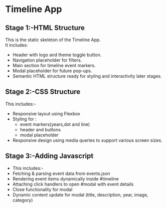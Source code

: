 # Timeline App
## Stage 1:-HTML Structure
This is the static skeleton of the Timeline App.  
It includes:
- Header with logo and theme toggle button.
- Navigation placeholder for filters.
- Main section for timeline event markers.
- Modal placeholder for future pop-ups.
- Semantic HTML structure ready for styling and interactivity later stages.
## Stage 2:-CSS Structure
This includes:-
- Responsive layout using Flexbox
- Styling for :
  - event markers(years,dot and line)
  - header and buttons
  - modal placeholder
- Responsive design using media queries to support various screen sizes.

## Stage 3:-Adding Javascript
- This includes:-
 - Fetching & parsing event data from events.json
 - Rendering event items dynamically inside #timeline
 - Attaching click handlers to open #modal with event details
 - Close functionality for modal 
 - Dynamic content update for modal (title, description, year, image, category)
